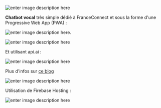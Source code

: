 ![enter image description here](https://franceconnect.gouv.fr/images/fc_logo_v2.png)

**Chatbot vocal** très simple dédié à FranceConnect et sous la forme d'une Progressive Web App (PWA) :

![enter image description here](https://jaanus.com/images/voicebot-components.png).

![enter image description here](http://insanelab.com/wp-content/uploads/2017/01/progressive-web-apps-infographic-1120x1680.jpg)

Et utilisant api.ai :

![enter image description here](https://jaanus.com/images/voicebot-backend.png)

Plus d'infos sur [ce blog](https://jaanus.com/api-ai-voicebot/)

![enter image description here](https://jaanus.com/images/voicebot-frontend-statemachine.jpg)

Utilisation de Firebase Hosting :

![enter image description here](https://i.ytimg.com/vi/QLVzozWDYAs/maxresdefault.jpg)
